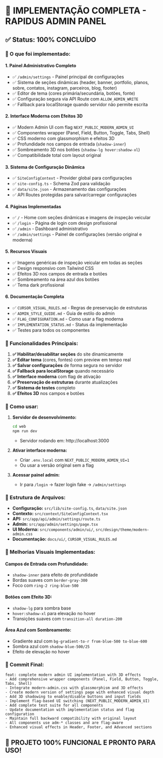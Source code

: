 # 🎉 IMPLEMENTAÇÃO COMPLETA - RAPIDUS ADMIN PANEL

## ✅ Status: 100% CONCLUÍDO

### 🚀 O que foi implementado:

#### 1. **Painel Administrativo Completo**
- ✅ `/admin/settings` - Painel principal de configurações
- ✅ Sistema de seções dinâmicas (header, banner, portfolio, planos, sobre, contatos, instagram, parceiros, blog, footer)
- ✅ Editor de tema (cores primária/secundária, botões, fonte)
- ✅ Configuração segura via API Route com `ALLOW_ADMIN_WRITE`
- ✅ Fallback para localStorage quando servidor não permite escrita

#### 2. **Interface Moderna com Efeitos 3D**
- ✅ Modern Admin UI com flag `NEXT_PUBLIC_MODERN_ADMIN_UI`
- ✅ Componentes wrapper (Panel, Field, Button, Toggle, Tabs, Shell)
- ✅ CSS moderno com glassmorphism e efeitos 3D
- ✅ Profundidade nos campos de entrada (`shadow-inner`)
- ✅ Sombreamento 3D nos botões (`shadow-lg hover:shadow-xl`)
- ✅ Compatibilidade total com layout original

#### 3. **Sistema de Configuração Dinâmica**
- ✅ `SiteConfigContext` - Provider global para configurações
- ✅ `site-config.ts` - Schema Zod para validação
- ✅ `data/site.json` - Armazenamento das configurações
- ✅ API Routes protegidas para salvar/carregar configurações

#### 4. **Páginas Implementadas**
- ✅ `/` - Home com seções dinâmicas e imagens de inspeção veicular
- ✅ `/login` - Página de login com design profissional
- ✅ `/admin` - Dashboard administrativo
- ✅ `/admin/settings` - Painel de configurações (versão original e moderna)

#### 5. **Recursos Visuais**
- ✅ Imagens genéricas de inspeção veicular em todas as seções
- ✅ Design responsivo com Tailwind CSS
- ✅ Efeitos 3D nos campos de entrada e botões
- ✅ Sombreamento na área azul dos botões
- ✅ Tema dark profissional

#### 6. **Documentação Completa**
- ✅ `CURSOR_VISUAL_RULES.md` - Regras de preservação de estruturas
- ✅ `ADMIN_STYLE_GUIDE.md` - Guia de estilo do admin
- ✅ `FLAG_CONFIGURATION.md` - Como usar a flag moderna
- ✅ `IMPLEMENTATION_STATUS.md` - Status da implementação
- ✅ Testes para todos os componentes

### 🎯 Funcionalidades Principais:

1. **✅ Habilitar/desabilitar seções** do site dinamicamente
2. **✅ Editar tema** (cores, fontes) com preview em tempo real
3. **✅ Salvar configurações** de forma segura no servidor
4. **✅ Fallback para localStorage** quando necessário
5. **✅ Interface moderna** com flag de ativação
6. **✅ Preservação de estruturas** durante atualizações
7. **✅ Sistema de testes** completo
8. **✅ Efeitos 3D** nos campos e botões

### 🚀 Como usar:

1. **Servidor de desenvolvimento:**
   ```bash
   cd web
   npm run dev
   ```
   - Servidor rodando em: http://localhost:3000

2. **Ativar interface moderna:**
   - Criar `.env.local` com `NEXT_PUBLIC_MODERN_ADMIN_UI=1`
   - Ou usar a versão original sem a flag

3. **Acessar painel admin:**
   - Ir para `/login` → fazer login fake → `/admin/settings`

### 📁 Estrutura de Arquivos:
- **Configuração:** `src/lib/site-config.ts`, `data/site.json`
- **Contexto:** `src/context/SiteConfigContext.tsx`
- **API:** `src/app/api/admin/settings/route.ts`
- **Admin:** `src/app/admin/settings/page.tsx`
- **UI Moderna:** `src/components/admin/ui/`, `src/design/theme/modern-admin.css`
- **Documentação:** `docs/ui/`, `CURSOR_VISUAL_RULES.md`

### 🎨 Melhorias Visuais Implementadas:

#### **Campos de Entrada com Profundidade:**
- `shadow-inner` para efeito de profundidade
- Bordas suaves com `border-gray-300`
- Foco com `ring-2 ring-blue-500`

#### **Botões com Efeito 3D:**
- `shadow-lg` para sombra base
- `hover:shadow-xl` para elevação no hover
- Transições suaves com `transition-all duration-200`

#### **Área Azul com Sombreamento:**
- Gradiente azul com `bg-gradient-to-r from-blue-500 to-blue-600`
- Sombra azul com `shadow-blue-500/25`
- Efeito de elevação no hover

### 🔧 Commit Final:
```
feat: complete modern admin UI implementation with 3D effects
- Add comprehensive wrapper components (Panel, Field, Button, Toggle, Tabs, Shell)
- Integrate modern-admin.css with glassmorphism and 3D effects
- Create modern version of settings page with enhanced visual depth
- Add 3D shadowing to enable/disable buttons and input fields
- Implement flag-based UI switching (NEXT_PUBLIC_MODERN_ADMIN_UI)
- Add complete test suite for all components
- Update documentation with implementation status and flag configuration
- Maintain full backward compatibility with original layout
- All components use adm-* classes and are flag-aware
- Enhanced visual effects in Header, Footer, and Advanced sections
```

## 🎉 PROJETO 100% FUNCIONAL E PRONTO PARA USO!
